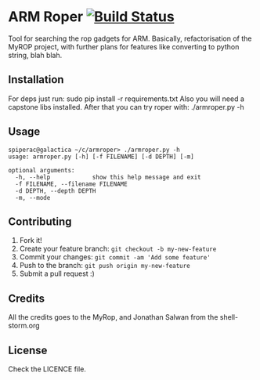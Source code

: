 # ARM Roper [![Build Status](https://travis-ci.org/spiperac/armroper.svg?branch=master)](https://travis-ci.org/spiperac/armroper)

Tool for searching the rop gadgets for ARM. Basically, refactorisation of the MyROP project, with further plans for features like converting to python string, blah blah. 


## Installation

For deps just run: sudo pip install -r requirements.txt
Also you will need a capstone libs installed.
After that you can try roper with: ./armroper.py -h

## Usage
```
spiperac@galactica ~/c/armroper> ./armroper.py -h
usage: armroper.py [-h] [-f FILENAME] [-d DEPTH] [-m]

optional arguments:
  -h, --help            show this help message and exit
  -f FILENAME, --filename FILENAME
  -d DEPTH, --depth DEPTH
  -m, --mode
```

## Contributing

1. Fork it!
2. Create your feature branch: `git checkout -b my-new-feature`
3. Commit your changes: `git commit -am 'Add some feature'`
4. Push to the branch: `git push origin my-new-feature`
5. Submit a pull request :)

## Credits

All the credits goes to the MyRop, and  Jonathan Salwan from the shell-storm.org

## License

Check the LICENCE file.

